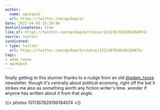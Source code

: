 ```yaml
---
author:
  name: apcbapcb
  url: https://twitter.com/apcbapcb/
date: 2022-04-05 15:39:04
dontinlinephotos: true
like_of: https://twitter.com/apcbapcb/status/1511367828196184074/
source: twitter
syndicated:
- type: twitter
  url: https://twitter.com/apcbapcb/status/1511367828196184074/
tags:
- adam_tooze
- apcbapcb
---
```


finally getting to this stunner thanks to a nudge from an old [@adam_tooze](https://twitter.com/adam_tooze/) newsletter. though it's centrally about political economy, right off the bat it strikes me also as something worth any fiction writer's time. wonder if anyone has written about it from that angle. 

{{< photos 1511367828196184074 >}}